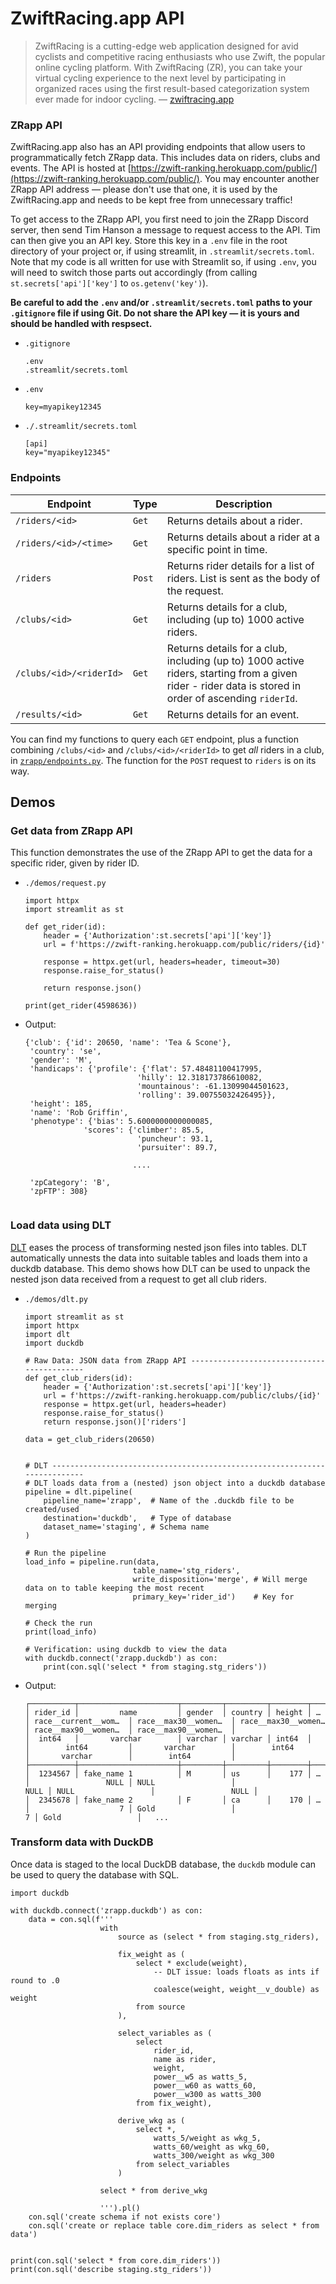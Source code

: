 # ZwiftRacing.app API

> ZwiftRacing is a cutting-edge web application designed for avid cyclists and competitive racing enthusiasts who use Zwift, the popular online cycling platform. With ZwiftRacing (ZR), you can take your virtual cycling experience to the next level by participating in organized races using the first result-based categorization system ever made for indoor cycling. &mdash; [zwiftracing.app](https://www.zwiftracing.app/docs)




### ZRapp API

ZwiftRacing.app also has an API providing endpoints that allow users to programmatically fetch ZRapp data. This includes data on riders, clubs and events. The API is hosted at [https://zwift-ranking.herokuapp.com/public/](https://zwift-ranking.herokuapp.com/public/). You may encounter another ZRapp API address &mdash; please don't use that one, it is used by the ZwiftRacing.app and needs to be kept free from unnecessary traffic!

To get access to the ZRapp API, you first need to join the ZRapp Discord server, then send Tim Hanson a message to request access to the API. Tim can then give you an API key. Store this key in a ``.env`` file in the root directory of your project or, if using streamlit, in `.streamlit/secrets.toml`. Note that my code is all written for use with Streamlit so, if using ``.env``, you will need to switch those parts out accordingly (from calling ``st.secrets['api']['key']`` to ``os.getenv('key')``).

**Be careful to add the ``.env`` and/or ``.streamlit/secrets.toml`` paths to your ``.gitignore`` file if using Git. Do not share the API key &mdash; it is yours and should be handled with respsect.**

- ``.gitignore``

    ```
    .env
    .streamlit/secrets.toml
    ```

- ``.env``

    ```
    key=myapikey12345
    ```

- ``./.streamlit/secrets.toml``

    ```{yaml}
    [api]
    key="myapikey12345"
    ```




### Endpoints

|Endpoint|Type|Description|
|-----|-----|-----|
|``/riders/<id>``|``Get``|Returns details about a rider.|
|``/riders/<id>/<time>``|``Get``|Returns details about a rider at a specific point in time.|
|``/riders``|``Post``|Returns rider details for a list of riders. List is sent as the body of the request.|
|``/clubs/<id>``|``Get``|Returns details for a club, including (up to) 1000 active riders.|
|``/clubs/<id>/<riderId>``|``Get``|Returns details for a club, including (up to) 1000 active riders, starting from a given rider - rider data is stored in order of ascending ``riderId``.|
|``/results/<id>``|``Get``|Returns details for an event.|

You can find my functions to query each ``GET`` endpoint, plus a function combining ``/clubs/<id>`` and ``/clubs/<id>/<riderId>`` to get *all* riders in a club, in [``zrapp/endpoints.py``](https://github.com/robgriffin247/zrapp_demo/blob/main/zrapp/endpoints.py). The function for the ``POST`` request to ``riders`` is on its way.



## Demos

### Get data from ZRapp API

This function demonstrates the use of the ZRapp API to get the data for a specific rider, given by rider ID. 

- ``./demos/request.py``

    ```{python } 
    import httpx
    import streamlit as st

    def get_rider(id):
        header = {'Authorization':st.secrets['api']['key']}
        url = f'https://zwift-ranking.herokuapp.com/public/riders/{id}'

        response = httpx.get(url, headers=header, timeout=30)
        response.raise_for_status()

        return response.json()

    print(get_rider(4598636))
    ```

- Output:

    ```
    {'club': {'id': 20650, 'name': 'Tea & Scone'},
     'country': 'se',
     'gender': 'M',
     'handicaps': {'profile': {'flat': 57.48481100417995,
                             'hilly': 12.318173786610082,
                             'mountainous': -61.13099044501623,
                             'rolling': 39.00755032426495}},
     'height': 185,
     'name': 'Rob Griffin',
     'phenotype': {'bias': 5.6000000000000085,
                 'scores': {'climber': 85.5,
                             'puncheur': 93.1,
                             'pursuiter': 89.7,

                            ....
        
     'zpCategory': 'B',
     'zpFTP': 308}
                            
    ```




### Load data using DLT

[DLT](https://dlthub.com/docs/intro) eases the process of transforming nested json files into tables. DLT automatically unnests the data into suitable tables and loads them into a duckdb database. This demo shows how DLT can be used to unpack the nested json data received from a request to get all club riders.

- ``./demos/dlt.py``

    ```{python}
    import streamlit as st
    import httpx
    import dlt
    import duckdb

    # Raw Data: JSON data from ZRapp API -------------------------------------------
    def get_club_riders(id):
        header = {'Authorization':st.secrets['api']['key']}
        url = f'https://zwift-ranking.herokuapp.com/public/clubs/{id}'
        response = httpx.get(url, headers=header)
        response.raise_for_status()
        return response.json()['riders']

    data = get_club_riders(20650)


    # DLT --------------------------------------------------------------------------
    # DLT loads data from a (nested) json object into a duckdb database
    pipeline = dlt.pipeline(
        pipeline_name='zrapp',  # Name of the .duckdb file to be created/used
        destination='duckdb',   # Type of database
        dataset_name='staging', # Schema name
    )

    # Run the pipeline
    load_info = pipeline.run(data,
                            table_name='stg_riders',
                            write_disposition='merge', # Will merge data on to table keeping the most recent
                            primary_key='rider_id')    # Key for merging

    # Check the run
    print(load_info)

    # Verification: using duckdb to view the data
    with duckdb.connect('zrapp.duckdb') as con:
        print(con.sql('select * from staging.stg_riders'))

    ```

- Output:

    ```{bash}
    ┌──────────┬──────────────────────┬─────────┬─────────┬────────┬───┬──────────────────────┬──────────────────────┬──────────────────────┬──────────────────────┬──────────────────────┐
    │ rider_id │         name         │ gender  │ country │ height │ … │ race__current__wom…  │ race__max30__women…  │ race__max30__women…  │ race__max90__women…  │ race__max90__women…  │
    │  int64   │       varchar        │ varchar │ varchar │ int64  │   │        int64         │       varchar        │        int64         │       varchar        │        int64         │
    ├──────────┼──────────────────────┼─────────┼─────────┼────────┼───┼──────────────────────┼──────────────────────┼──────────────────────┼──────────────────────┼──────────────────────┤
    │  1234567 │ fake_name 1          │ M       │ us      │    177 │ … │                 NULL │ NULL                 │                 NULL │ NULL                 │                 NULL │
    │  2345678 │ fake_name 2          │ F       │ ca      │    170 │ … │                    7 │ Gold                 │                    7 │ Gold                 │   ...    
    ```




### Transform data with DuckDB

Once data is staged to the local DuckDB database, the `duckdb` module can be used to query the database with SQL.

```{python}
import duckdb

with duckdb.connect('zrapp.duckdb') as con:
    data = con.sql(f'''
                    with 
                        source as (select * from staging.stg_riders),
                        
                        fix_weight as (
                            select * exclude(weight),
                                -- DLT issue: loads floats as ints if round to .0
                                coalesce(weight, weight__v_double) as weight
                            from source
                        ),

                        select_variables as (
                            select 
                                rider_id,
                                name as rider,
                                weight,
                                power__w5 as watts_5,
                                power__w60 as watts_60,
                                power__w300 as watts_300
                            from fix_weight),
                        
                        derive_wkg as (
                            select *,
                                watts_5/weight as wkg_5,
                                watts_60/weight as wkg_60,
                                watts_300/weight as wkg_300
                            from select_variables
                        )
                    
                    select * from derive_wkg
                    
                    ''').pl()
    con.sql('create schema if not exists core')
    con.sql('create or replace table core.dim_riders as select * from data')
    

print(con.sql('select * from core.dim_riders'))
print(con.sql('describe staging.stg_riders'))
```




<!-- 
### Create a dashboard in Streamlit
-->
